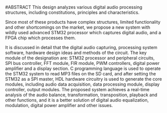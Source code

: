 #ABSTRACT
This design analyzes various digital audio processing structures, including constitutions, principles and characteristics.

Since most of these products have complex structures, limited functionality and other shortcomings on the market, we propose a new system with wildly used advanced STM32 processor which captures digital audio, and a FPGA chip which processes them. 

It is discussed in detail that the digital audio capturing, processing system software, hardware design ideas and methods of the circuit. The key module of the designation are: STM32 processor and peripheral circuits, SPI bus controller, FFT module, FIR module, PWM controllers, digital power amplifier and a display section. C programming language is used to operate the STM32 system to read MP3 files on the SD card, and after setting the STM32 as a SPI master, HDL hardware circuitry is used to generate the core modules, including audio data acquisition, data processing module, display controller, output modules. The proposed system achieves a real-time analysis of the audio balance, transformation, transposition, playback and other functions, and it is a better solution of digital audio equalization, modulation, digital power amplifier and other issues.
